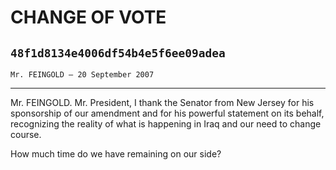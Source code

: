 # CHANGE OF VOTE
## `48f1d8134e4006df54b4e5f6ee09adea`
`Mr. FEINGOLD — 20 September 2007`

---


Mr. FEINGOLD. Mr. President, I thank the Senator from New Jersey for 
his sponsorship of our amendment and for his powerful statement on its 
behalf, recognizing the reality of what is happening in Iraq and our 
need to change course.

How much time do we have remaining on our side?